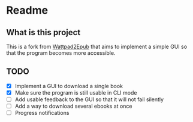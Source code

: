 # Readme

## What is this project
This is a fork from [Wattpad2Epub](https://github.com/GatoLoko/Wattpad2Epub) that aims to implement a simple GUI so that the program becomes more accessible.

## TODO
- [x] Implement a GUI to download a single book
- [x] Make sure the program is still usable in CLI mode
- [ ] Add usable feedback to the GUI so that it will not fail silently
- [ ] Add a way to download several ebooks at once
- [ ] Progress notifications
